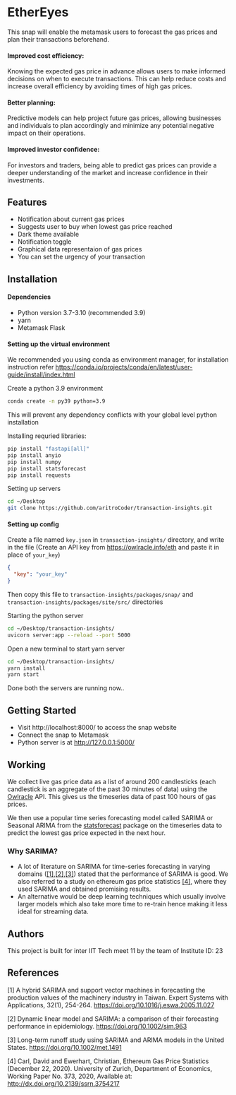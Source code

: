 # EtherEyes

This snap will enable the metamask users to forecast the gas prices and plan their transactions beforehand.

#### Improved cost efficiency:

Knowing the expected gas price in advance allows users to make informed decisions on when to execute transactions. This can help reduce costs and increase overall efficiency by avoiding times of high gas prices.

#### Better planning:

Predictive models can help project future gas prices, allowing businesses and individuals to plan accordingly and minimize any potential negative impact on their operations.

#### Improved investor confidence:

For investors and traders, being able to predict gas prices can provide a deeper understanding of the market and increase confidence in their investments.

## Features

- Notification about current gas prices
- Suggests user to buy when lowest gas price reached
- Dark theme available
- Notification toggle
- Graphical data representaion of gas prices
- You can set the urgency of your transaction

## Installation

#### Dependencies

- Python version 3.7-3.10 (recommended 3.9)
- yarn
- Metamask Flask

#### Setting up the virtual environment

We recommended you using conda as environment manager, for installation instruction refer https://conda.io/projects/conda/en/latest/user-guide/install/index.html

Create a python 3.9 environment

```bash
conda create -n py39 python=3.9
```

This will prevent any dependency conflicts with your global level python installation

Installing requried libraries:

```bash
pip install "fastapi[all]"
pip install anyio
pip install numpy
pip install statsforecast
pip install requests
```

Setting up servers

```bash
cd ~/Desktop
git clone https://github.com/aritroCoder/transaction-insights.git
```

#### Setting up config

Create a file named `key.json` in `transaction-insights/` directory, and write in the file (Create an API key from https://owlracle.info/eth and paste it in place of `your_key`)

```json
{
  "key": "your_key"
}
```

Then copy this file to `transaction-insights/packages/snap/` and `transaction-insights/packages/site/src/` directories

Starting the python server

```bash
cd ~/Desktop/transaction-insights/
uvicorn server:app --reload --port 5000
```

Open a new terminal to start yarn server

```bash
cd ~/Desktop/transaction-insights/
yarn install
yarn start
```

Done both the servers are running now..

## Getting Started

- Visit http://localhost:8000/ to access the snap website
- Connect the snap to Metamask
- Python server is at http://127.0.0.1:5000/

## Working

We collect live gas price data as a list of around 200 candlesticks (each candlestick is an aggregate of the past 30 minutes of data) using the [Owlracle](https://owlracle.info/eth) API. This gives us the timeseries data of past 100 hours of gas prices.

We then use a popular time series forecasting model called SARIMA or Seasonal ARIMA from the [statsforecast](https://nixtla.github.io/statsforecast/models.html#autoarima) package on the timeseries data to predict the lowest gas price expected in the next hour.

### Why SARIMA?

- A lot of literature on SARIMA for time-series forecasting in varying domains ([[1]](#1),[[2]](#2),[[3]](#3)) stated that the performance of SARIMA is good. We also referred to a study on ethereum gas price statistics [[4]](#4), where they used SARIMA and obtained promising results.
- An alternative would be deep learning techniques which usually involve larger models which also take more time to re-train hence making it less ideal for streaming data.

## Authors

This project is built for inter IIT Tech meet 11 by the team of Institute ID: 23

## References

<a id ="1">[1]</a>
A hybrid SARIMA and support vector machines in forecasting the production values of the machinery industry in Taiwan. Expert Systems with Applications, 32(1), 254-264. https://doi.org/10.1016/j.eswa.2005.11.027

<a id ="2"> [2] </a>
Dynamic linear model and SARIMA: a comparison of their forecasting performance in epidemiology. https://doi.org/10.1002/sim.963

<a id ="3">[3]</a>
Long-term runoff study using SARIMA and ARIMA models in the United States. https://doi.org/10.1002/met.1491

<a id="4">[4]</a>
Carl, David and Ewerhart, Christian, Ethereum Gas Price Statistics (December 22, 2020). University of Zurich, Department of Economics, Working Paper No. 373, 2020, Available at: http://dx.doi.org/10.2139/ssrn.3754217
